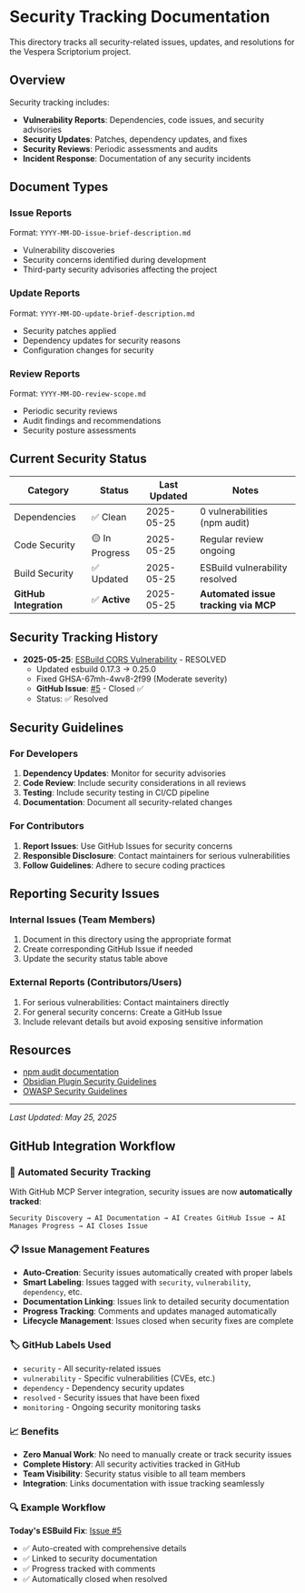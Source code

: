 # Security Tracking Documentation

This directory tracks all security-related issues, updates, and resolutions for the Vespera Scriptorium project.

## Overview

Security tracking includes:
- **Vulnerability Reports**: Dependencies, code issues, and security advisories
- **Security Updates**: Patches, dependency updates, and fixes
- **Security Reviews**: Periodic assessments and audits
- **Incident Response**: Documentation of any security incidents

## Document Types

### Issue Reports
Format: `YYYY-MM-DD-issue-brief-description.md`
- Vulnerability discoveries
- Security concerns identified during development
- Third-party security advisories affecting the project

### Update Reports  
Format: `YYYY-MM-DD-update-brief-description.md`
- Security patches applied
- Dependency updates for security reasons
- Configuration changes for security

### Review Reports
Format: `YYYY-MM-DD-review-scope.md`
- Periodic security reviews
- Audit findings and recommendations
- Security posture assessments

## Current Security Status

| Category | Status | Last Updated | Notes |
|----------|--------|--------------|-------|
| Dependencies | ✅ Clean | 2025-05-25 | 0 vulnerabilities (npm audit) |
| Code Security | 🟡 In Progress | 2025-05-25 | Regular review ongoing |
| Build Security | ✅ Updated | 2025-05-25 | ESBuild vulnerability resolved |
| **GitHub Integration** | ✅ **Active** | 2025-05-25 | **Automated issue tracking via MCP** |

## Security Tracking History

- **2025-05-25**: [ESBuild CORS Vulnerability](./2025-05-25-update-esbuild-cors-vulnerability.md) - RESOLVED
  - Updated esbuild 0.17.3 → 0.25.0
  - Fixed GHSA-67mh-4wv8-2f99 (Moderate severity)
  - **GitHub Issue**: [#5](https://github.com/EchoingVesper/Vespera-Scriptorium/issues/5) - Closed ✅
  - Status: ✅ Resolved
## Security Guidelines

### For Developers
1. **Dependency Updates**: Monitor for security advisories
2. **Code Review**: Include security considerations in all reviews
3. **Testing**: Include security testing in CI/CD pipeline
4. **Documentation**: Document all security-related changes

### For Contributors
1. **Report Issues**: Use GitHub Issues for security concerns
2. **Responsible Disclosure**: Contact maintainers for serious vulnerabilities
3. **Follow Guidelines**: Adhere to secure coding practices

## Reporting Security Issues

### Internal Issues (Team Members)
1. Document in this directory using the appropriate format
2. Create corresponding GitHub Issue if needed
3. Update the security status table above

### External Reports (Contributors/Users)
1. For serious vulnerabilities: Contact maintainers directly
2. For general security concerns: Create a GitHub Issue
3. Include relevant details but avoid exposing sensitive information

## Resources

- [npm audit documentation](https://docs.npmjs.com/cli/v8/commands/npm-audit)
- [Obsidian Plugin Security Guidelines](https://docs.obsidian.md/Plugins/Releasing/Plugin+guidelines)
- [OWASP Security Guidelines](https://owasp.org/www-project-web-security-testing-guide/)

---

*Last Updated: May 25, 2025*
## GitHub Integration Workflow

### **🤖 Automated Security Tracking**

With GitHub MCP Server integration, security issues are now **automatically tracked**:

```
Security Discovery → AI Documentation → AI Creates GitHub Issue → AI Manages Progress → AI Closes Issue
```

### **📋 Issue Management Features**

- **Auto-Creation**: Security issues automatically created with proper labels
- **Smart Labeling**: Issues tagged with `security`, `vulnerability`, `dependency`, etc.
- **Documentation Linking**: Issues link to detailed security documentation
- **Progress Tracking**: Comments and updates managed automatically
- **Lifecycle Management**: Issues closed when security fixes are complete

### **🏷️ GitHub Labels Used**

- `security` - All security-related issues
- `vulnerability` - Specific vulnerabilities (CVEs, etc.)
- `dependency` - Dependency security updates  
- `resolved` - Security issues that have been fixed
- `monitoring` - Ongoing security monitoring tasks

### **📈 Benefits**

- **Zero Manual Work**: No need to manually create or track security issues
- **Complete History**: All security activities tracked in GitHub
- **Team Visibility**: Security status visible to all team members
- **Integration**: Links documentation with issue tracking seamlessly

### **🔍 Example Workflow**

**Today's ESBuild Fix**: [Issue #5](https://github.com/EchoingVesper/Vespera-Scriptorium/issues/5)
- ✅ Auto-created with comprehensive details
- ✅ Linked to security documentation
- ✅ Progress tracked with comments
- ✅ Automatically closed when resolved